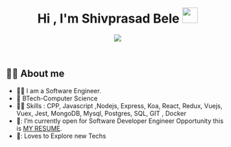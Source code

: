 <h1 align="center">Hi , I'm Shivprasad Bele <img src="https://media.giphy.com/media/hvRJCLFzcasrR4ia7z/giphy.gif" width="35"></h1>
<p align="center">
  <a href="https://github.com/DenverCoder1/readme-typing-svg"><img src="https://readme-typing-svg.herokuapp.com?lines=Computer+Science+Engineer;Problem%20Solving;DS%20|%20Algorithms%20|%20OOP%20;Loves%20to%20Learn%20new%20things&center=true&width=500&height=50"></a>
</p>


<br>
<!--<p align="center"> 
	<img src="https://komarev.com/ghpvc/?username=7oSkaaa&label=Profile%20views&color=0e75b6&style=plastic" alt="7oSkaaa" /> 
	<a href = "https://commits.top/egypt.html" target="_blank">
		<img src="https://enfsgag3ayy6w9q.m.pipedream.net/&style=plastic" alt="7oSkaaa" target="_blank"/> 
	</a>
</p>
 -->

## :sassy_man:  About me
- 🧑‍🎓 I am a Software Engineer.
- 🏫 BTech-Computer Science
- 🧑‍💻 Skills : CPP, Javascript ,Nodejs, Express, Koa, React, Redux, Vuejs, Vuex, Jest, MongoDB, Mysql, Postgres, SQL, GIT , Docker
- 🤔: I’m currently open for Software Developer Engineer Opportunity this is [MY RESUME](https://drive.google.com/file/d/1Ns6HsSySR_6d93xndrCuO85qcelS_peE/view?usp=sharing).
- 🙂: Loves to Explore new Techs


<br>
